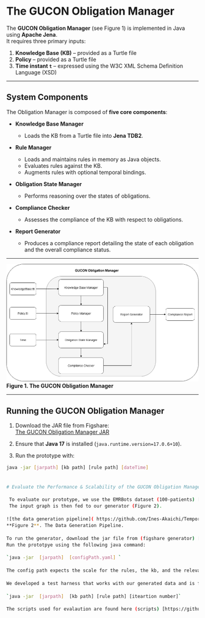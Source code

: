 # The GUCON Obligation Manager  

The **GUCON Obligation Manager** (see Figure 1) is implemented in Java using **Apache Jena**.  
It requires three primary inputs:  

1. **Knowledge Base (KB)** – provided as a Turtle file  
2. **Policy** – provided as a Turtle file  
3. **Time instant `t`** – expressed using the W3C XML Schema Definition Language (XSD)  

---

## System Components  

The Obligation Manager is composed of **five core components**:  

- **Knowledge Base Manager**  
  - Loads the KB from a Turtle file into **Jena TDB2**.  

- **Rule Manager**  
  - Loads and maintains rules in memory as Java objects.  
  - Evaluates rules against the KB.  
  - Augments rules with optional temporal bindings.  

- **Obligation State Manager**  
  - Performs reasoning over the states of obligations.  

- **Compliance Checker**  
  - Assesses the compliance of the KB with respect to obligations.  

- **Report Generator**  
  - Produces a compliance report detailing the state of each obligation and the overall compliance status.  

---

![The GUCON Obligation Manager](https://github.com/Ines-Akaichi/Temporal-GUCON/blob/main/obligation-diagram-component.png)  
**Figure 1. The GUCON Obligation Manager**

---

## Running the GUCON Obligation Manager  

1. Download the JAR file from Figshare:  
   [The GUCON Obligation Manager JAR](https://figshare.com/articles/software/The_GUCON_Obligation_Manager/29941160?file=57285929)  

2. Ensure that **Java 17** is installed (`java.runtime.version=17.0.6+10`).  

3. Run the prototype with:  

```bash
java -jar [jarpath] [kb path] [rule path] [dateTime]


# Evaluate the Performance & Scalability of the GUCON Obligation Manager

 To evaluate our prototype, we use the EMRBots dataset (100-patients) [https://figshare.com/articles/dataset/A_100-patient_database/7040039?file=12941135]  with 100 patients. The dataset is converted to an RDF graph using RMLMapper and mapping rules.
 The input graph is then fed to our generator (Figure 2). 
 
![the data generation pipeline]( https://github.com/Ines-Akaichi/Temporal-GUCON/blob/main/data-generation-pipeline.png)
**Figure 2**. The Data Generation Pipeline.

To run the generator, download the jar file from (figshare generator) [https://figshare.com/articles/software/Evaluation_of_the_GUCON_Obligation_Manager/29941226]. 
Run the prototpye using the following java command:

`java -jar  [jarpath]  [configPath.yaml] `

The config path expects the scale for the rules, the kb, and the relevant input time, among other things (figshare config)[https://figshare.com/articles/software/Evaluation_of_the_GUCON_Obligation_Manager/29941226]. A link to the data we used for evaluation in our paper can be found here  (figshare data)[https://figshare.com/articles/dataset/RDF_Data_For_the_EMRBots_Dataset/29941235].

We developed a test harness that works with our generated data and is found here (figshare test) [https://figshare.com/articles/software/Evaluation_of_the_GUCON_Obligation_Manager/29941226]. To run the test harness, download the jar file  and run the prototpye using the following java command:

`java -jar  [jarpath]  [kb path] [rule path] [iteartion number]`

The scripts used for evalaution are found here (scripts) [https://github.com/Ines-Akaichi/Temporal-GUCON/tree/main/scripts].
